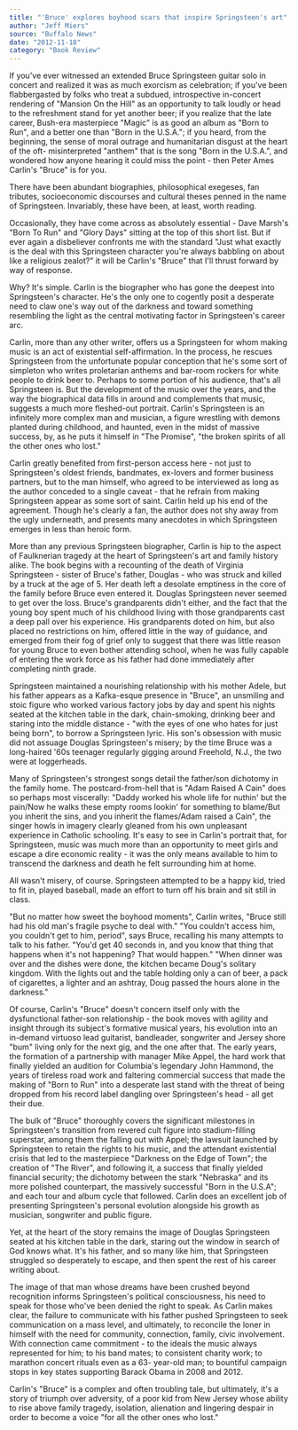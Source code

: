 ```yaml
---
title: "'Bruce' explores boyhood scars that inspire Springsteen's art"
author: "Jeff Miers"
source: "Buffalo News"
date: "2012-11-18"
category: "Book Review"
---
```


If you've ever witnessed an extended Bruce Springsteen guitar solo in concert and realized it was as much exorcism as celebration; if you've been flabbergasted by folks who treat a subdued, introspective in-concert rendering of "Mansion On the Hill" as an opportunity to talk loudly or head to the refreshment stand for yet another beer; if you realize that the late career, Bush-era masterpiece "Magic" is as good an album as "Born to Run", and a better one than "Born in the U.S.A."; if you heard, from the beginning, the sense of moral outrage and humanitarian disgust at the heart of the oft- misinterpreted "anthem" that is the song "Born in the U.S.A.", and wondered how anyone hearing it could miss the point - then Peter Ames Carlin's "Bruce" is for you.

There have been abundant biographies, philosophical exegeses, fan tributes, socioeconomic discourses and cultural theses penned in the name of Springsteen. Invariably, these have been, at least, worth reading.

Occasionally, they have come across as absolutely essential - Dave Marsh's "Born To Run" and "Glory Days" sitting at the top of this short list. But if ever again a disbeliever confronts me with the standard "Just what exactly is the deal with this Springsteen character you're always babbling on about like a religious zealot?" it will be Carlin's "Bruce" that I'll thrust forward by way of response.

Why? It's simple. Carlin is the biographer who has gone the deepest into Springsteen's character. He's the only one to cogently posit a desperate need to claw one's way out of the darkness and toward something resembling the light as the central motivating factor in Springsteen's career arc.

Carlin, more than any other writer, offers us a Springsteen for whom making music is an act of existential self-affirmation. In the process, he rescues Springsteen from the unfortunate popular conception that he's some sort of simpleton who writes proletarian anthems and bar-room rockers for white people to drink beer to. Perhaps to some portion of his audience, that's all Springsteen is. But the development of the music over the years, and the way the biographical data fills in around and complements that music, suggests a much more fleshed-out portrait. Carlin's Springsteen is an infinitely more complex man and musician, a figure wrestling with demons planted during childhood, and haunted, even in the midst of massive success, by, as he puts it himself in "The Promise", "the broken spirits of all the other ones who lost."

Carlin greatly benefited from first-person access here - not just to Springsteen's oldest friends, bandmates, ex-lovers and former business partners, but to the man himself, who agreed to be interviewed as long as the author conceded to a single caveat - that he refrain from making Springsteen appear as some sort of saint. Carlin held up his end of the agreement. Though he's clearly a fan, the author does not shy away from the ugly underneath, and presents many anecdotes in which Springsteen emerges in less than heroic form.

More than any previous Springsteen biographer, Carlin is hip to the aspect of Faulknerian tragedy at the heart of Springsteen's art and family history alike. The book begins with a recounting of the death of Virginia Springsteen - sister of Bruce's father, Douglas - who was struck and killed by a truck at the age of 5. Her death left a desolate emptiness in the core of the family before Bruce even entered it. Douglas Springsteen never seemed to get over the loss. Bruce's grandparents didn't either, and the fact that the young boy spent much of his childhood living with those grandparents cast a deep pall over his experience. His grandparents doted on him, but also placed no restrictions on him, offered little in the way of guidance, and emerged from their fog of grief only to suggest that there was little reason for young Bruce to even bother attending school, when he was fully capable of entering the work force as his father had done immediately after completing ninth grade.

Springsteen maintained a nourishing relationship with his mother Adele, but his father appears as a Kafka-esque presence in "Bruce", an unsmiling and stoic figure who worked various factory jobs by day and spent his nights seated at the kitchen table in the dark, chain-smoking, drinking beer and staring into the middle distance - "with the eyes of one who hates for just being born", to borrow a Springsteen lyric. His son's obsession with music did not assuage Douglas Springsteen's misery; by the time Bruce was a long-haired '60s teenager regularly gigging around Freehold, N.J., the two were at loggerheads.

Many of Springsteen's strongest songs detail the father/son dichotomy in the family home. The postcard-from-hell that is "Adam Raised A Cain" does so perhaps most viscerally: "Daddy worked his whole life for nuthin' but the pain/Now he walks these empty rooms lookin' for something to blame/But you inherit the sins, and you inherit the flames/Adam raised a Cain", the singer howls in imagery clearly gleaned from his own unpleasant experience in Catholic schooling. It's easy to see in Carlin's portrait that, for Springsteen, music was much more than an opportunity to meet girls and escape a dire economic reality - it was the only means available to him to transcend the darkness and death he felt surrounding him at home.

All wasn't misery, of course. Springsteen attempted to be a happy kid, tried to fit in, played baseball, made an effort to turn off his brain and sit still in class.

"But no matter how sweet the boyhood moments", Carlin writes, "Bruce still had his old man's fragile psyche to deal with." "You couldn't access him, you couldn't get to him, period", says Bruce, recalling his many attempts to talk to his father. "You'd get 40 seconds in, and you know that thing that happens when it's not happening? That would happen." "When dinner was over and the dishes were done, the kitchen became Doug's solitary kingdom. With the lights out and the table holding only a can of beer, a pack of cigarettes, a lighter and an ashtray, Doug passed the hours alone in the darkness."

Of course, Carlin's "Bruce" doesn't concern itself only with the dysfunctional father-son relationship - the book moves with agility and insight through its subject's formative musical years, his evolution into an in-demand virtuoso lead guitarist, bandleader, songwriter and Jersey shore "bum" living only for the next gig, and the one after that. The early years, the formation of a partnership with manager Mike Appel, the hard work that finally yielded an audition for Columbia's legendary John Hammond, the years of tireless road work and faltering commercial success that made the making of "Born to Run" into a desperate last stand with the threat of being dropped from his record label dangling over Springsteen's head - all get their due.

The bulk of "Bruce" thoroughly covers the significant milestones in Springsteen's transition from revered cult figure into stadium-filling superstar, among them the falling out with Appel; the lawsuit launched by Springsteen to retain the rights to his music, and the attendant existential crisis that led to the masterpiece "Darkness on the Edge of Town"; the creation of "The River", and following it, a success that finally yielded financial security; the dichotomy between the stark "Nebraska" and its more polished counterpart, the massively successful "Born in the U.S.A"; and each tour and album cycle that followed. Carlin does an excellent job of presenting Springsteen's personal evolution alongside his growth as musician, songwriter and public figure.

Yet, at the heart of the story remains the image of Douglas Springsteen seated at his kitchen table in the dark, staring out the window in search of God knows what. It's his father, and so many like him, that Springsteen struggled so desperately to escape, and then spent the rest of his career writing about.

The image of that man whose dreams have been crushed beyond recognition informs Springsteen's political consciousness, his need to speak for those who've been denied the right to speak. As Carlin makes clear, the failure to communicate with his father pushed Springsteen to seek communication on a mass level, and ultimately, to reconcile the loner in himself with the need for community, connection, family, civic involvement. With connection came commitment - to the ideals the music always represented for him; to his band mates; to consistent charity work; to marathon concert rituals even as a 63- year-old man; to bountiful campaign stops in key states supporting Barack Obama in 2008 and 2012.

Carlin's "Bruce" is a complex and often troubling tale, but ultimately, it's a story of triumph over adversity, of a poor kid from New Jersey whose ability to rise above family tragedy, isolation, alienation and lingering despair in order to become a voice "for all the other ones who lost."